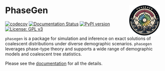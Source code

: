 # PhaseGen  <img align="right" width="100" src="https://raw.githubusercontent.com/Sendrowski/PhaseGen/master/docs/logo.png">

[![codecov](https://codecov.io/gh/Sendrowski/PhaseGen/graph/badge.svg?token=RMCUGD6CAX)](https://codecov.io/gh/Sendrowski/PhaseGen)
[![Documentation Status](https://readthedocs.org/projects/phasegen/badge/?version=latest)](https://phasegen.readthedocs.io/en/latest/?badge=latest)
[![PyPI version](https://badge.fury.io/py/phasegen.svg)](https://badge.fury.io/py/phasegen)
[![License: GPL v3](https://img.shields.io/badge/License-GPLv3-blue.svg)](https://www.gnu.org/licenses/gpl-3.0)


``phasegen`` is a package for simulation and inference on exact solutions of coalescent distributions under diverse demographic scenarios. ``phasegen`` leverages phase-type theory and supports a wide range of demographic models and coalescent tree statistics.

Please see the [documentation](https://phasegen.readthedocs.io/en/latest/) for all the details.
